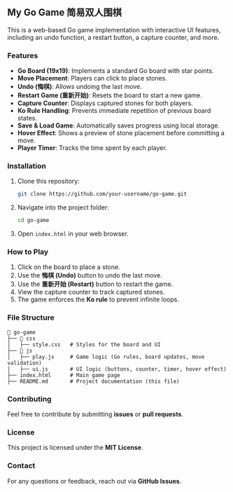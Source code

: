 ## My Go Game 简易双人围棋

This is a web-based Go game implementation with interactive UI features, including an undo function, a restart button, a capture counter, and more.

### Features
- **Go Board (19x19)**: Implements a standard Go board with star points.
- **Move Placement**: Players can click to place stones.
- **Undo (悔棋)**: Allows undoing the last move.
- **Restart Game (重新开始)**: Resets the board to start a new game.
- **Capture Counter**: Displays captured stones for both players.
- **Ko Rule Handling**: Prevents immediate repetition of previous board states.
- **Save & Load Game**: Automatically saves progress using local storage.
- **Hover Effect**: Shows a preview of stone placement before committing a move.
- **Player Timer**: Tracks the time spent by each player.

### Installation
1. Clone this repository:
   ```sh
   git clone https://github.com/your-username/go-game.git
   ```
2. Navigate into the project folder:
   ```sh
   cd go-game
   ```
3. Open `index.html` in your web browser.

### How to Play
1. Click on the board to place a stone.
2. Use the **悔棋 (Undo)** button to undo the last move.
3. Use the **重新开始 (Restart)** button to restart the game.
4. View the capture counter to track captured stones.
5. The game enforces the **Ko rule** to prevent infinite loops.

### File Structure
```
📂 go-game
├── 📂 css
│   ├── style.css   # Styles for the board and UI
├── 📂 js
│   ├── play.js     # Game logic (Go rules, board updates, move validation)
│   ├── ui.js       # UI logic (buttons, counter, timer, hover effect)
├── index.html      # Main game page
├── README.md       # Project documentation (this file)
```

### Contributing
Feel free to contribute by submitting **issues** or **pull requests**.

### License
This project is licensed under the **MIT License**.

### Contact
For any questions or feedback, reach out via **GitHub Issues**.